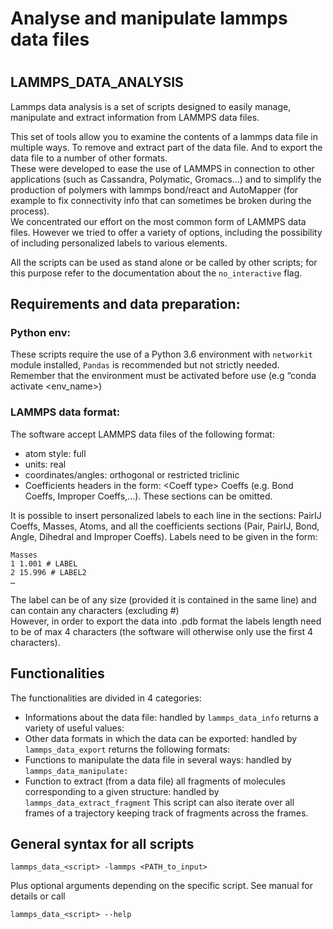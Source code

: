 # Analyse and manipulate lammps data files

# 

# 

## LAMMPS\_DATA\_ANALYSIS

Lammps data analysis is a set of scripts designed to easily manage, manipulate and extract information from LAMMPS data files.

This set of tools allow you to examine the contents of a lammps data file in multiple ways. To remove and extract part of the data file. And to export the data file to a number of other formats.  
These were developed to ease the use of LAMMPS in connection to other applications (such as Cassandra, Polymatic, Gromacs…)  and to simplify the production of polymers with lammps bond/react and AutoMapper (for example to fix connectivity info that can sometimes be broken during the process).  
We concentrated our effort on the most common form of LAMMPS data files. However we tried to offer a variety of options, including the possibility of including personalized labels to various elements.

All the scripts can be used as stand alone or be called by other scripts; for this purpose refer to the documentation about the  `no_interactive` flag.

## Requirements and data preparation:

### Python env:

These scripts require the use of a Python 3.6 environment with `networkit` module installed, `Pandas` is recommended but not strictly needed.  
Remember that the environment must be activated before use (e.g “conda activate \<env\_name\>)

### LAMMPS data format:

The software accept LAMMPS data files of the following format:

* atom style: full  
* units: real  
* coordinates/angles: orthogonal or restricted triclinic  
* Coefficients headers in the form: \<Coeff type\> Coeffs (e.g. Bond Coeffs, Improper Coeffs,...). These sections can be omitted.


It is possible to insert personalized labels to each line in the sections: PairIJ Coeffs, Masses, Atoms, and all the coefficients sections (Pair, PairIJ, Bond, Angle, Dihedral and Improper Coeffs). Labels need to be given in the form:

`Masses`  
`1 1.001 # LABEL`  
`2 15.996 # LABEL2`  
`…`

The label can be of any size (provided it is contained in the same line) and can contain any characters (excluding \#)  
However, in order to export the data into .pdb format the labels length need to be of max 4 characters (the software will otherwise only use the first 4 characters).

## Functionalities

The functionalities are divided in 4 categories:

* Informations about the data file: handled by `lammps_data_info` returns a variety of useful values:  
* Other data formats in which the data can be exported: handled by `lammps_data_export` returns the following formats:  
* Functions to manipulate the data file in several ways: handled by `lammps_data_manipulate:`  
* Function to extract (from a data file) all fragments of molecules corresponding to a given structure: handled by `lammps_data_extract_fragment` This script can also iterate over all frames of a trajectory keeping track of fragments across the frames.

## General syntax for all scripts

`lammps_data_<script> -lammps <PATH_to_input>` 

Plus optional arguments depending on the specific script. See manual for details or call 

`lammps_data_<script> --help`  
